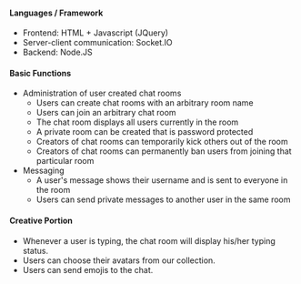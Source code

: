 #### Languages / Framework
- Frontend: HTML + Javascript (JQuery)
- Server-client communication: Socket.IO
- Backend: Node.JS

#### Basic Functions
- Administration of user created chat rooms
  - Users can create chat rooms with an arbitrary room name
  - Users can join an arbitrary chat room
  - The chat room displays all users currently in the room
  - A private room can be created that is password protected
  - Creators of chat rooms can temporarily kick others out of the room
  - Creators of chat rooms can permanently ban users from joining that particular room
- Messaging
  - A user's message shows their username and is sent to everyone in the room
  - Users can send private messages to another user in the same room

#### Creative Portion

- Whenever a user is typing, the chat room will display his/her typing status.
- Users can choose their avatars from our collection.
- Users can send emojis to the chat.
